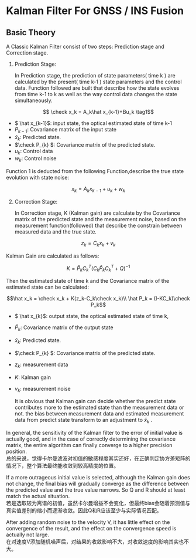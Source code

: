 # Kalman Filter For GNSS / INS Fusion

## Basic Theory

A Classic Kalman Filter consist of two steps: Prediction stage and Correction stage.

1. Prediction Stage:

   In Prediction stage, the prediction of state parameters( time k ) are calculated by the present( time k-1 ) state parameters and the control data. Function followed are built that describe how the state evolves from time k-1 to k as well as the way control data changes the state simultaneously.
  ```math
   \check x_k = A_k\hat x_{k-1}+Bu_k \tag1
  ```

   -   $ \hat x_{k-1}$: input state, the optical estimated state of time k-1
   -   $P_{k-1}$: Covariance matrix of the input state
   -   $\check x_k$:  Predicted state.
   -   $\check P_{k} $: Covariance matrix of the predicted state.
   -   $u_k$: Control data
   -   $w_k$: Control noise

   Function 1 is deducted from the following Function,describe the true state evolution with state noise:
   ```math
   x_k = A_kx_{k-1}+u_k+w_k
   ```
   
2. Correction Stage:

   In Correction stage, K (Kalman gain) are calculate by the Covariance matrix of the predicted state and the measurement noise, based on the measurement function(followed) that describe the constrain between measured data and the true state.
  ```math
   z_k = C_kx_k+v_k
   ```
   Kalman Gain are calculated as follows:
   ```math
   K = \check P_kC_k^T(C_k\check P_kC_k^T +Q)^{-1}
   ```
   Then the estimated state of time k and the Covariance matrix of the estimated state can be calculated:
   ```math
   \hat x_k = \check x_k + K(z_k-C_k\check x_k)\\
   \hat P_k = (I-KC_k)\check P_k
   ```
   

- $ \hat x_{k}$: output state, the optical estimated state of time k,

- $\hat P_{k}$: Covariance matrix of the output state

- $\check x_k$:  Predicted state.

- $\check P_{k} $: Covariance matrix of the predicted state.

- $z_k$: measurement data

- $K$: Kalman gain

- $v_k$: measurement noise

  It is obvious that Kalman gain can decide whether the predict state contributes more to the estimated state than the measurement data or not. the bias between measurement data and estimated measurement data from  predict state transform to an adjustment to $\check x_k$ .

In general, the sensitivity of the Kalman filter to the error of initial value is actually good, and in the case of correctly determining the covariance matrix, the entire algorithm can finally converge to a higher precision position.  
总的来说，觉得卡尔曼滤波对初值的敏感程度其实还好，在正确判定协方差矩阵的情况下，整个算法最终能收敛到较高精度的位置。	

If a more outrageous initial value is selected, although the Kalman gain does not change, the final bias will gradually converge as the difference between the predicted value and the true value narrows. So Q and R should at least match the actual situation.  
若是选取较为离谱的初值，虽然卡尔曼增益不会变化，但最终bias会随着预测值与真实值差别的缩小而逐渐收敛。因此Q和R应该至少与实际情况匹配。

After adding random noise to the velocity V, it has little effect on the convergence of the result, and the effect on the convergence speed is actually not large.  
在对速度V添加随机噪声后，对结果的收敛影响不大，对收敛速度的影响其实也不大。
